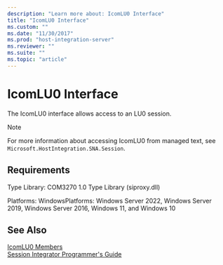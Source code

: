```yaml
---
description: "Learn more about: IcomLU0 Interface"
title: "IcomLU0 Interface"
ms.custom: ""
ms.date: "11/30/2017"
ms.prod: "host-integration-server"
ms.reviewer: ""
ms.suite: ""
ms.topic: "article"
---
```

# IcomLU0 Interface
The IcomLU0 interface allows access to an LU0 session.  
  
> [!NOTE]
>  For more information about accessing IcomLU0 from managed text, see `Microsoft.HostIntegration.SNA.Session`.  
  
## Requirements  
 Type Library: COM3270 1.0 Type Library (siproxy.dll)  
  
 Platforms: WindowsPlatforms:  Windows Server 2022, Windows Server 2019, Windows Server 2016, Windows 11, and Windows 10  
  
## See Also  
 [IcomLU0 Members](../core/icomlu0-members2.md)   
 [Session Integrator Programmer's Guide](./session-integrator-programmer-s-guide2.md)
